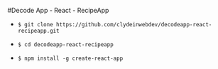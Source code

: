 #Decode App - React - RecipeApp

* ```$ git clone https://github.com/clydeinwebdev/decodeapp-react-recipeapp.git```

* ```$ cd decodeapp-react-recipeapp ```

* ```$ npm install -g create-react-app```

